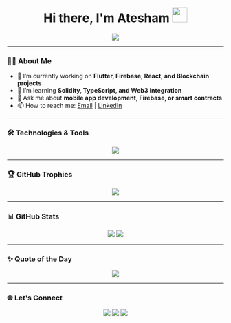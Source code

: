 <h1 align="center">Hi there, I'm Atesham <img src="https://media.giphy.com/media/hvRJCLFzcasrR4ia7z/giphy.gif" width="35px"></h1>

<p align="center">
  <img src="https://readme-typing-svg.herokuapp.com?font=Fira+Code&size=24&pause=1000&color=00FFCC&center=true&vCenter=true&width=435&lines=Flutter+%F0%9F%A6%84+%7C+Firebase+%E2%9A%A1%EF%B8%8F+%7C+React+%F0%9F%91%8D+%7C+Blockchain+Dev+%F0%9F%92%8E;Open+Source+Contributor+%F0%9F%94%A5+;Full-Stack+Developer+%F0%9F%A4%93;" />
</p>

---

### 👨‍💻 About Me

- 🔭 I’m currently working on **Flutter, Firebase, React, and Blockchain projects**
- 🌱 I’m learning **Solidity, TypeScript, and Web3 integration**
- 💬 Ask me about **mobile app development, Firebase, or smart contracts**
- 📫 How to reach me: [Email](mailto:yourname@example.com) | [LinkedIn](https://linkedin.com/in/yourname)

---

### 🛠️ Technologies & Tools

<p align="center">
  <img src="https://skillicons.dev/icons?i=flutter,firebase,react,typescript,html,css,js,java,python,git,github,vscode" />
</p>

---

### 🏆 GitHub Trophies

<p align="center">
  <img src="https://github-profile-trophy.vercel.app/?username=your-username&theme=algolia&no-frame=true&row=1&column=7" />
</p>

---

### 📊 GitHub Stats

<p align="center">
  <img src="https://github-readme-stats.vercel.app/api?username=your-username&show_icons=true&theme=radical" />
  <img src="https://github-readme-streak-stats.herokuapp.com/?user=your-username&theme=radical" />
</p>

---

### ✨ Quote of the Day

<p align="center">
  <img src="https://quotes-github-readme.vercel.app/api?type=horizontal&theme=radical" />
</p>

---

### 🌐 Let's Connect

<p align="center">
  <a href="https://linkedin.com/in/yourname"><img src="https://img.shields.io/badge/LinkedIn-blue?logo=linkedin&logoColor=white"></a>
  <a href="mailto:yourname@example.com"><img src="https://img.shields.io/badge/Email-red?logo=gmail&logoColor=white"></a>
  <a href="https://github.com/your-username"><img src="https://img.shields.io/badge/GitHub-black?logo=github&logoColor=white"></a>
</p>
